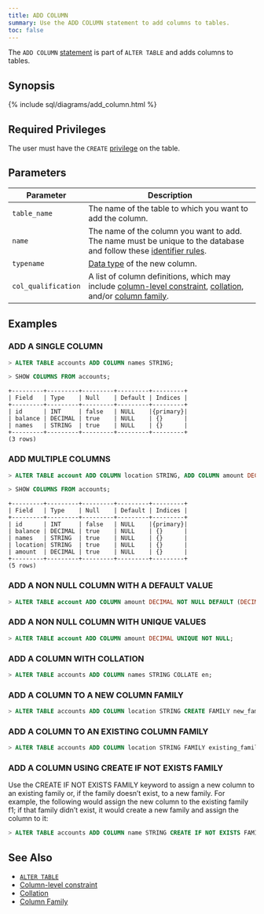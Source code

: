 ```yaml
---
title: ADD COLUMN
summary: Use the ADD COLUMN statement to add columns to tables. 
toc: false
---
```


The `ADD COLUMN` [statement](sql-statements.html) is part of `ALTER TABLE` and adds columns to tables. 

<div id="toc"></div>

## Synopsis

{% include sql/diagrams/add_column.html %}

## Required Privileges

The user must have the `CREATE` [privilege](privileges.html) on the table. 

## Parameters

| Parameter | Description |
|-----------|-------------|
| `table_name` | The name of the table to which you want to add the column. |
| `name` | The name of the column you want to add. The name must be unique to the database and follow these [identifier rules](keywords-and-identifiers.html#identifiers).  |
| `typename` | [Data type](data-types.html) of the new column. |
| `col_qualification` | A list of column definitions, which may include [column-level constraint](constraints.html), [collation](collate.html), and/or [column family](column-families.html). |

## Examples

### ADD A SINGLE COLUMN

~~~ sql
> ALTER TABLE accounts ADD COLUMN names STRING;
~~~ 

~~~ sql
> SHOW COLUMNS FROM accounts;
~~~ 

~~~
+---------+---------+---------+---------+---------+
| Field	  | Type	| Null	  | Default	| Indices |
+---------+---------+---------+---------+---------+
| id	  | INT		| false	  | NULL	|{primary}|
| balance | DECIMAL	| true	  | NULL	| {}	  |
| names	  | STRING	| true	  | NULL	| {}	  |
+---------+---------+---------+---------+---------+
(3 rows)
~~~

### ADD MULTIPLE COLUMNS

~~~ sql
> ALTER TABLE account ADD COLUMN location STRING, ADD COLUMN amount DECIMAL;
~~~

~~~ sql
> SHOW COLUMNS FROM accounts;
~~~ 

~~~
+---------+---------+---------+---------+---------+
| Field	  | Type	| Null	  | Default	| Indices |
+---------+---------+---------+---------+---------+
| id	  | INT		| false	  | NULL	|{primary}|
| balance | DECIMAL	| true	  | NULL	| {}	  |
| names	  | STRING	| true	  | NULL	| {}	  |
| location| STRING	| true	  | NULL	| {}	  |
| amount  | DECIMAL	| true	  | NULL	| {}	  |
+---------+---------+---------+---------+---------+
(5 rows)
~~~

### ADD A NON NULL COLUMN WITH A DEFAULT VALUE

~~~ sql
> ALTER TABLE account ADD COLUMN amount DECIMAL NOT NULL DEFAULT (DECIMAL '1.3');
~~~ 


### ADD A NON NULL COLUMN WITH UNIQUE VALUES

~~~ sql
> ALTER TABLE account ADD COLUMN amount DECIMAL UNIQUE NOT NULL;
~~~ 
 

### ADD A COLUMN WITH COLLATION

~~~ sql
> ALTER TABLE accounts ADD COLUMN names STRING COLLATE en;
~~~ 
 

### ADD A COLUMN TO A NEW COLUMN FAMILY

~~~ sql
> ALTER TABLE accounts ADD COLUMN location STRING CREATE FAMILY new_family;
~~~ 


### ADD A COLUMN TO AN EXISTING COLUMN FAMILY

~~~ sql
> ALTER TABLE accounts ADD COLUMN location STRING FAMILY existing_family;
~~~

### ADD A COLUMN USING CREATE IF NOT EXISTS FAMILY

Use the CREATE IF NOT EXISTS FAMILY keyword to assign a new column to an existing family or, if the family doesn’t exist, to a new family. For example, the following would assign the new column to the existing family f1; if that family didn’t exist, it would create a new family and assign the column to it:

~~~ sql
> ALTER TABLE accounts ADD COLUMN name STRING CREATE IF NOT EXISTS FAMILY f1;
~~~


## See Also
- [`ALTER TABLE`](alter-table.html)
- [Column-level constraint](constraints.html)
- [Collation](collate.html)
- [Column Family](column-families.html)
